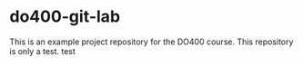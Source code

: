 # do400-git-lab
This is an example project repository for the DO400 course.
This repository is only a test.
test
